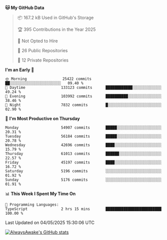 <!--START_SECTION:waka-->
**🐱 My GitHub Data** 

> 📦 167.2 kB Used in GitHub's Storage 
 > 
> 🏆 395 Contributions in the Year 2025
 > 
> 🚫 Not Opted to Hire
 > 
> 📜 26 Public Repositories 
 > 
> 🔑 12 Private Repositories 
 > 
**I'm an Early 🐤** 

```text
🌞 Morning                25422 commits       ██░░░░░░░░░░░░░░░░░░░░░░░   09.40 % 
🌆 Daytime                133123 commits      ████████████░░░░░░░░░░░░░   49.24 % 
🌃 Evening                103992 commits      ██████████░░░░░░░░░░░░░░░   38.46 % 
🌙 Night                  7832 commits        █░░░░░░░░░░░░░░░░░░░░░░░░   02.90 % 
```
📅 **I'm Most Productive on Thursday** 

```text
Monday                   54907 commits       █████░░░░░░░░░░░░░░░░░░░░   20.31 % 
Tuesday                  56184 commits       █████░░░░░░░░░░░░░░░░░░░░   20.78 % 
Wednesday                42696 commits       ████░░░░░░░░░░░░░░░░░░░░░   15.79 % 
Thursday                 61013 commits       ██████░░░░░░░░░░░░░░░░░░░   22.57 % 
Friday                   45197 commits       ████░░░░░░░░░░░░░░░░░░░░░   16.72 % 
Saturday                 5196 commits        ░░░░░░░░░░░░░░░░░░░░░░░░░   01.92 % 
Sunday                   5176 commits        ░░░░░░░░░░░░░░░░░░░░░░░░░   01.91 % 
```


📊 **This Week I Spent My Time On** 

```text
💬 Programming Languages: 
TypeScript               2 hrs 15 mins       █████████████████████████   100.00 % 
```


 Last Updated on 04/05/2025 15:30:06 UTC
<!--END_SECTION:waka-->

[![AlwaysAwake's GitHub stats](https://github-readme-stats.vercel.app/api?username=AlwaysAwake&show_icons=true&theme=github_dark&count_private=true)](https://github.com/AlwaysAwake/AlwaysAwake)
